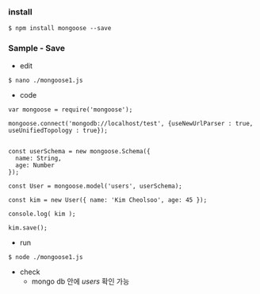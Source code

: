 
### install
```
$ npm install mongoose --save
```

### Sample - Save
- edit
```
$ nano ./mongoose1.js
```
- code
```
var mongoose = require('mongoose');

mongoose.connect('mongodb://localhost/test', {useNewUrlParser : true, useUnifiedTopology : true});


const userSchema = new mongoose.Schema({
  name: String,
  age: Number
});

const User = mongoose.model('users', userSchema);

const kim = new User({ name: 'Kim Cheolsoo', age: 45 });

console.log( kim );

kim.save();
```
- run
```
$ node ./mongoose1.js
```
- check
  - mongo db 안에 *users* 확인 가능
